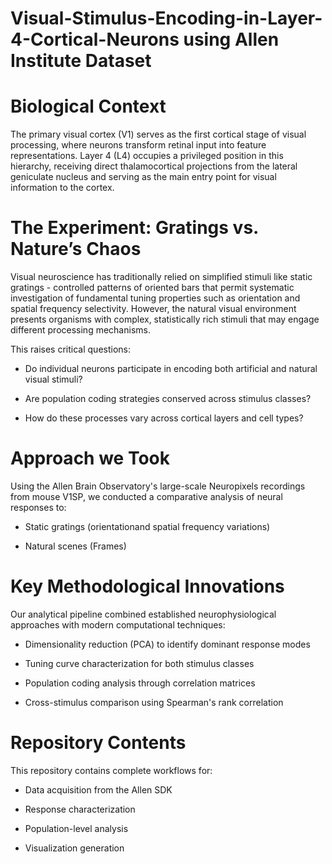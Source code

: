 # Visual-Stimulus-Encoding-in-Layer-4-Cortical-Neurons using Allen Institute Dataset

# Biological Context

The primary visual cortex (V1) serves as the first cortical stage of visual processing, where neurons transform retinal input into feature representations. Layer 4 (L4) occupies a privileged position in this hierarchy, receiving direct thalamocortical projections from the lateral geniculate nucleus and serving as the main entry point for visual information to the cortex.

# The Experiment: Gratings vs. Nature’s Chaos

Visual neuroscience has traditionally relied on simplified stimuli like static gratings - controlled patterns of oriented bars that permit systematic investigation of fundamental tuning properties such as orientation and spatial frequency selectivity. However, the natural visual environment presents organisms with complex, statistically rich stimuli that may engage different processing mechanisms.

This raises critical questions:

- Do individual neurons participate in encoding both artificial and natural visual stimuli?

- Are population coding strategies conserved across stimulus classes?

- How do these processes vary across cortical layers and cell types?

# Approach we Took

Using the Allen Brain Observatory's large-scale Neuropixels recordings from mouse V1SP, we conducted a comparative analysis of neural responses to:

- Static gratings (orientationand spatial frequency variations)

- Natural scenes (Frames)

# Key Methodological Innovations

Our analytical pipeline combined established neurophysiological approaches with modern computational techniques:

- Dimensionality reduction (PCA) to identify dominant response modes

- Tuning curve characterization for both stimulus classes

- Population coding analysis through correlation matrices

- Cross-stimulus comparison using Spearman's rank correlation

# Repository Contents

This repository contains complete workflows for:

- Data acquisition from the Allen SDK

- Response characterization

- Population-level analysis

- Visualization generation
